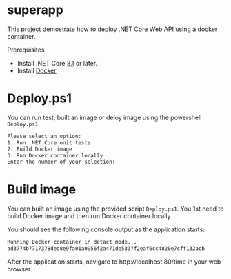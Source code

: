 # superapp

This project demostrate how to deploy .NET Core Web API using a docker container.

Prerequisites
- Install .NET Core [3.1](https://dot.net/core) or later.
- Install [Docker](https://docs.docker.com/engine/install/)

# Deploy.ps1
You can run test, built an image or deloy image using the powershell `Deploy.ps1`
```sh
Please select an option:
1. Run .NET Core unit tests
2. Build Docker image
3. Run Docker container locally
Enter the number of your selection:
```

# Build image
You can built an image using the provided script `Deploy.ps1`. You 1st need to build Docker image and then run Docker container locally

You should see the following console output as the application starts:
```sh
Running Docker container in detact mode...
ad3774b7717378ded8e9fa01a0956f2a471de5337f2eaf6cc4820e7cff132acb
```

After the application starts, navigate to http://localhost:80/time in your web browser.